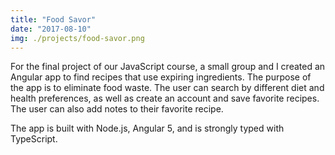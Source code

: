 ```yaml
---
title: "Food Savor"
date: "2017-08-10"
img: ./projects/food-savor.png
---
```


For the final project of our JavaScript course, a small group and I created an Angular app to find recipes that use expiring ingredients. The purpose of the app is to eliminate food waste. The user can search by different diet and health preferences, as well as create an account and save favorite recipes. The user can also add notes to their favorite recipe.

The app is built with Node.js, Angular 5, and is strongly typed with TypeScript. 